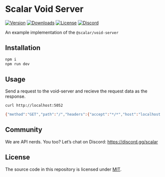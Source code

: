 # Scalar Void Server

[![Version](https://img.shields.io/npm/v/%40scalar/void-server)](https://www.npmjs.com/package/@scalar/void-server)
[![Downloads](https://img.shields.io/npm/dm/%40scalar/void-server)](https://www.npmjs.com/package/@scalar/void-server)
[![License](https://img.shields.io/npm/l/%40scalar%2Fvoid-server)](https://www.npmjs.com/package/@scalar/void-server)
[![Discord](https://img.shields.io/discord/1135330207960678410?style=flat&color=5865F2)](https://discord.gg/scalar)

An example implementation of the `@scalar/void-server`

## Installation

```bash
npm i
npm run dev
```

## Usage

Send a request to the void-server and recieve the request data as the response.

```bash
curl http://localhost:5052

{"method":"GET","path":"/","headers":{"accept":"*/*","host":"localhost:5052","user-agent":"curl/8.6.0"},"cookies":{},"query":{},"body":""}
```

## Community

We are API nerds. You too? Let’s chat on Discord: <https://discord.gg/scalar>

## License

The source code in this repository is licensed under [MIT](https://github.com/scalar/scalar/blob/main/packages/void-server/LICENSE).

